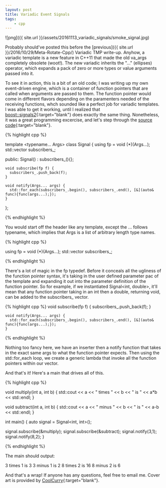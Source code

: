 ```yaml
---
layout: post
title: Variadic Event Signals
tags:
    - cpp
---
```

![png]({{ site.url }}/assets/20161113_variadic_signals/smoke_signal.jpg)

Probably should've posted this before the [previous]({{ site.url }}/2016/10/29/Meta-Rotate-Cpp/) Variadic TMP write-up. Anyhow, a variadic template is a new feature in C++11 that made the old va_args completely obsolete (woot!). The new variadic inherits the "..." (ellipses) operator, which expands a pack of zero or more types or value arguments passed into it.

<!--more-->

To see it in action, this is a bit of an old code; I was writing up my own event-driven engine, which is a container of function pointers that are called when arguments are passed to them. The function pointer would come in different flavors depending on the paramenters needed of the receiving functions, whch sounded like a perfect job for variadic templates. I was able to get it working, until I realized that [boost::signals2](http://www.boost.org/doc/libs/1_62_0/doc/html/signals2.html){:target="blank"} does exactly the same thing. Nonetheless, it was a great programming excercise, and let's step through the [source code](https://github.com/Estinox/coding-practices/blob/master/random_code/subscriber_observer.cpp){:target="blank"}.

{% highlight cpp %}

template <typename... Args> class Signal {
  using fp = void (*)(Args...);
  std::vector<fp> subscribers_;

  public:
    Signal() : subscribers_(){};

    void subscribe(fp f) {
      subscribers_.push_back(f);
    }

    void notify(Args... args) {
      std::for_each(subscribers_.begin(), subscribers_.end(), [&](auto& func){func(args...);});
    }
};

{% endhighlight %}

You would start off the header like any template, except the ... follows typename, which implies that Args is a list of arbitrary length type names. 

{% highlight cpp %}

  using fp = void (*)(Args...);
  std::vector<fp> subscribers_;

{% endhighlight %}

There's a lot of magic in the fp typedef. Before it conceals all the ugliness of the function pointer syntax, it's taking in the user defined parameter pac of the template and expanding it out into the parameter definition of the function pointer. So for example, if we instantiated Signal<int, double>, it'll mean that any function pointer taking in an int then a double, returning void, can be added to the subscribers_ vector.


{% highlight cpp %}
    void subscribe(fp f) {
      subscribers_.push_back(f);
    }

    void notify(Args... args) {
      std::for_each(subscribers_.begin(), subscribers_.end(), [&](auto& func){func(args...);});
    }
{% endhighlight %}

Nothing too fancy here, we have an inserter then a notify function that takes in the exact same args to what the function pointer expects. Then using the std::for_each loop, we create a generic lambda that invoke all the function pointers within our vector.

And that's it! Here's a main that drives all of this. 

{% highlight cpp %}

void multiply(int a, int b)
{
  std::cout << a << " times " << b  << " is " << a*b << std::endl;
}

void subtract(int a, int b)
{
  std::cout << a << " minus " << b << " is " << a-b << std::endl;
}


int main() {
  auto signal = Signal<int, int>();

  signal.subscribe(&multiply);
  signal.subscribe(&subtract);
  signal.notify(3,1);
  signal.notify(8,2);
}

{% endhighlight %}

The main should output:

3 times 1 is 3
3 minus 1 is 2
8 times 2 is 16
8 minus 2 is 6

And that's a wrap! If anyone has any questions, feel free to email me. Cover art is provided by [CoolCurry](http://www.deviantart.com/art/Smoke-Signals-245006613){:target="blank"}.
